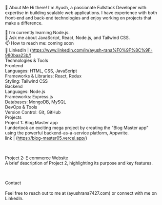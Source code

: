 
👀 About Me
Hi there! I'm Ayush, a passionate Fullstack Developer with expertise in building scalable web applications. I have experience with both front-end and back-end technologies and enjoy working on projects that make a difference.

🌱 I’m currently learning Node.js. <br>
💬 Ask me about JavaScript, React, Node.js, and Tailwind CSS.<br>
📫 How to reach me: coming soon<br>
📝 LinkedIn | (https://www.linkedin.com/in/ayush-rana%F0%9F%8C%9F-980baa23b/)<br>
Technologies & Tools<br>
Frontend<br>
Languages: HTML, CSS, JavaScript<br>
Frameworks & Libraries: React, Redux<br>
Styling: Tailwind CSS <br>
Backend <br>
Languages: Node.js <br>
Frameworks: Express.js <br>
Databases: MongoDB,  MySQL <br>
DevOps & Tools <br>
Version Control: Git, GitHub <br>
Projects <br>
Project 1: Blog Master app <br>
 I undertook an exciting mega project by creating the "Blog Master app" using the powerful backend-as-a-service platform, Appwrite. <br>
 link | (https://blog-master05.vercel.app/)
<br><br><br>

Project 2: E commerce Website <br>
A brief description of Project 2, highlighting its purpose and key features.
<br><br><br>

Contact<br><br>
Feel free to reach out to me at (ayushrana7427.com) or connect with me on LinkedIn.
<!---
ayush7427/ayush7427 is a ✨ special ✨ repository because its `README.md` (this file) appears on your GitHub profile.
You can click the Preview link to take a look at your changes.
--->
